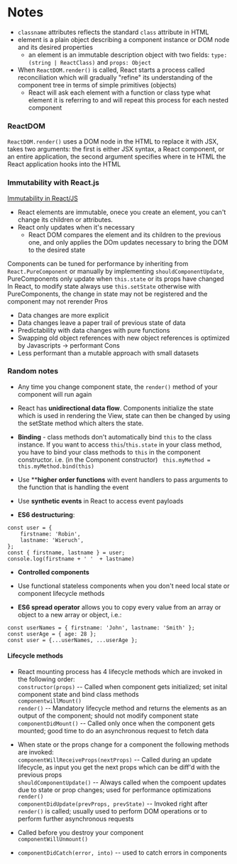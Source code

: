 # Notes

- `classname` attributes reflects the standard `class` attribute in HTML
- element is a plain object describing a component instance or DOM node and its desired properties
    - an element is an immutable description object with two fields: `type: (string | ReactClass)` and `props: Object`
- When `ReactDOM.render()` is called, React starts a process called reconciliation which will gradually "refine" its understanding of the component tree in terms of simple primitives (objects)
    - React will ask each element with a function or class type what element it is referring to and will repeat this process for each nested component

### ReactDOM
`ReactDOM.render()` uses a DOM node in the HTML to replace it with JSX, takes two arguments: the first is either JSX syntax, a React component, or an entire application, the second argument specifies where in te HTML the React application hooks into the HTML

### Immutability with React.js
[Immutability in React/JS](https://daveceddia.com/react-redux-immutability-guide/#react-prefers-immutability)

- React elements are immutable, onece you create an element, you can't change its children or attributes. 
- React only updates when it's necessary
    - React DOM compares the element and its children to the previous one, and only applies the DOm updates necessary to bring the DOM to the desired state


Components can be tuned for performance by inheriting from `React.PureComponent` or manually by implementing `shouldComponentUpdate`, PureComponents only update when `this.state`  or its props have changed 
In React, to modify state always use `this.setState` otherwise with PureComponents, the change in state may not be registered and the component may not rerender
Pros 
- Data changes are more explicit
- Data changes leave a paper trail of previous state of data
- Predictability with data changes with pure functions
- Swapping old object references with new object references is optimized by Javascripts -> performant
Cons
- Less performant than a mutable approach with small datasets

### Random notes 
- Any time you change component state, the `render()` method of your component will run again

- React has **unidirectional data flow**. Components initialize the state which is used in rendering the View, state can then be changed by using the setState method which alters the state.

- **Binding** - class methods don't automatically bind `this` to the class instance. If you want to access `this`/`this.state` in your class method, you have to bind your class methods to `this` in the component constructor.
    i.e. (in the Component constructor)
``` this.myMethod = this.myMethod.bind(this)```

- Use ****higher order functions** with event handlers to pass arguments to the function that is handling the event

- Use **synthetic events** in React to access event payloads  

- **ES6 destructuring**:  
```
const user = {
    firstname: 'Robin',
    lastname: 'Wieruch',
};
const { firstname, lastname } = user;
console.log(firstname + ' '  + lastname)
```

- **Controlled components**

- Use functional stateless components when you don't need local state or component lifecycle methods

- **ES6 spread operator** allows you to copy every value from an array or object to a new array or object, i.e.:
``` 
const userNames = { firstname: 'John', lastname: 'Smith' };
const userAge = { age: 28 };
const user = {...userNames, ...userAge };
```


#### Lifecycle methods
- React mounting process has 4 lifecycle methods which are invoked in the following order:  
`constructor(props)` -- Called when component gets initialized; set inital component state and bind class methods  
`componentwillMount()`  
`render()` -- Mandatory lifecycle method and returns the elements as an output of the component; should not modify component state  
`componentDidMount()` -- Called only once when the component gets mounted; good time to do an asynchronous request to fetch data  

- When state or the props change for a component the following methods are invoked:  
`componentWillReceiveProps(nextProps)` -- Called during an update lifecycle, as input you get the next props which can be diff'd with the previous props  
`shouldComponentUpdate()` -- Always called when the compoent updates due to state or prop changes; used for performance optimizations  
`render()`  
`componentDidUpdate(prevProps, prevState)` -- Invoked right after `render()` is called; usually used to perform DOM operations or to perform further asynchronous requests

- Called before you destroy your component  
`componentWillUnmount()`

- `componentDidCatch(error, into)` -- used to catch errors in components



